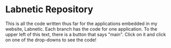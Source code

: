 # Labnetic Repository
This is all the code written thus far for the applications embedded in my website, Labnetic. Each branch has the code for one application. To the upper left of this text, there is a button that says "main". Click on it and click on one of the drop-downs to see the code!
